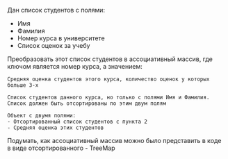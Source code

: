 Дан список студентов с полями:
- Имя
- Фамилия
- Номер курса в университете
- Список оценок за учебу

Преобразовать этот список студентов в ассоциативный массив, где ключом является номер курса, а значением:

    Средняя оценка студентов этого курса, количество оценок у которых больше 3-х

    Список студентов данного курса, но только с полями Имя и Фамилия.
    Список должен быть отсортированы по этим двум полям

    Объект с двумя полями:
    - Отсортированный список студентов с пункта 2
    - Средняя оценка этих студентов

Подумать, как ассоциативный массив можно было представить в коде в виде отсортированного - TreeMap
